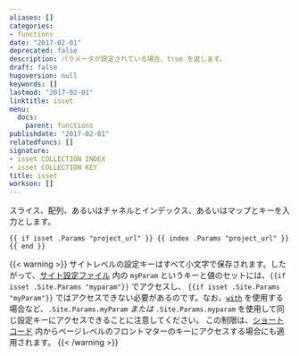 ```yaml
---
aliases: []
categories:
- functions
date: "2017-02-01"
deprecated: false
description: パラメータが設定されている場合、true を返します。
draft: false
hugoversion: null
keywords: []
lastmod: "2017-02-01"
linktitle: isset
menu:
  docs:
    parent: functions
publishdate: "2017-02-01"
relatedfuncs: []
signature:
- isset COLLECTION INDEX
- isset COLLECTION KEY
title: isset
workson: []
---
```


スライス、配列、あるいはチャネルとインデックス、あるいはマップとキーを入力とします。

```go-html-template
{{ if isset .Params "project_url" }} {{ index .Params "project_url" }}{{ end }}
```

{{< warning >}}
サイトレベルの設定キーはすべて小文字で保存されます。したがって、[サイト設定ファイル](/getting-started/configuration/) 内の `myParam` というキーと値のセットには、`{{if isset .Site.Params "myparam"}}` でアクセスし、 `{{if isset .Site.Params "myParam"}}` ではアクセスできない必要があるのです。なお、[`with`](/functions/with) を使用する場合など、`.Site.Params.myParam` *または* `.Site.Params.myparam` を使用して同じ設定キーにアクセスできることに注意してください。
この制限は、[ショートコード](/content-management/shortcodes/) 内からページレベルのフロントマターのキーにアクセスする場合にも適用されます。
{{< /warning >}}
